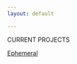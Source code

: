 ```yaml
---
layout: default

---
```

CURRENT PROJECTS


[Ephemeral](./p/select/ephemeral.html)


























